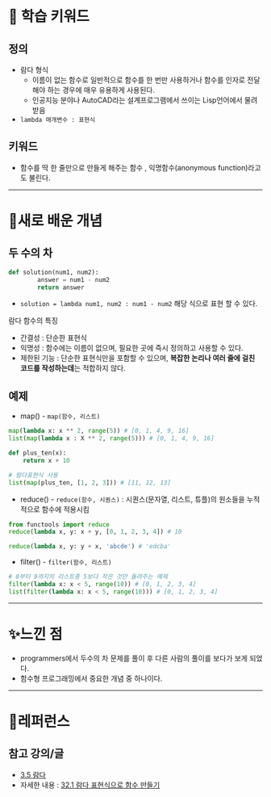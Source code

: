 # 🚀 학습 키워드

## 정의
- 람다 형식 
	- 이름이 없는 함수로 일반적으로 함수를 한 번만 사용하거나 함수를 인자로 전달해야 하는 경우에 매우 유용하게 사용된다.
	- 인공지능 분야나 AutoCAD라는 설계프로그램에서 쓰이는 Lisp언어에서 물려받음
- `lambda 매개변수 : 표현식`

## 키워드 
- 함수를 딱 한 줄만으로 만들게 해주는 함수 , 익명함수(anonymous function)라고도 불린다.

---

# 📝새로 배운 개념

## 두 수의 차
```python
def solution(num1, num2):
        answer = num1 - num2
        return answer
```
- `solution = lambda num1, num2 : num1 - num2` 해당 식으로 표현 할 수 있다.

람다 함수의 특징
- 간결성 : 단순한 표현식
- 익명성 : 함수에는 이름이 없으며, 필요한 곳에 즉시 정의하고 사용할 수 있다.
- 제한된 기능 : 단순한 표현식만을 포함할 수 있으며, **복잡한 논리나 여러 줄에 걸친 코드를 작성하는데**는 적합하지 않다.

## 예제
- map() - `map(함수, 리스트)`
```python
map(lambda x: x ** 2, range(5)) # [0, 1, 4, 9, 16]
list(map(lambda x : X ** 2, range(5))) # [0, 1, 4, 9, 16]
```

```python
def plus_ten(x):
	return x + 10

# 람다표현식 사용
list(map(plus_ten, [1, 2, 3])) # [11, 12, 13]
```
- reduce() - `reduce(함수, 시퀀스)` : 시퀀스(문자열, 리스트, 튜플)의 원소들을 누적적으로 함수에 적용시킴
```python
from functools import reduce
reduce(lambda x, y: x + y, [0, 1, 2, 3, 4]) # 10

reduce(lambda x, y: y + x, 'abcde') # 'edcba' 
```

- filter() - `filter(함수, 리스트)` 
```python
# 0부터 9까지의 리스트중 5보다 작은 것만 돌려주는 예제
filter(lambda x: x < 5, range(10)) # [0, 1, 2, 3, 4]
list(filter(lambda x: x < 5, range(10))) # [0, 1, 2, 3, 4]
```

---

# ✨느낀 점
- programmers에서 두수의 차 문제를 풀이 후 다른 사람의 풀이를 보다가 보게 되었다.
- 함수형 프로그래밍에서 중요한 개념 중 하나이다.

---

# 🔗레퍼런스

## 참고 강의/글

- [3.5 람다](https://wikidocs.net/64)
- 자세한 내용 : [32.1 람다 표현식으로 함수 만들기](https://dojang.io/mod/page/view.php?id=2359)
